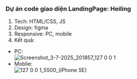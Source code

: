 ### Dự án code giao diện LandingPage: Heiling

1. Tech: HTML/CSS, JS
2. Design: figma
3. Responsive: PC, mobile
4. Kết quả:
- PC:\
![Screenshot_3-7-2025_201857_127 0 0 1](https://github.com/user-attachments/assets/3d96a935-d391-4ef1-8f30-bc07f5ecf05a)
- Moblie:\
![127 0 0 1_5500_(iPhone SE)](https://github.com/user-attachments/assets/d21f398b-2052-4eef-addd-4adb56fb2f3d)


